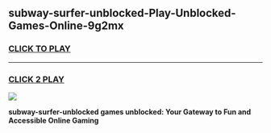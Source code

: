 
## subway-surfer-unblocked-Play-Unblocked-Games-Online-9g2mx
<h3>
<a href="https://premium76.site?title=subway-surfer-unblocked&ref=25A">CLICK TO PLAY</a></h3>
<hr>

<h3>
<a href="https://premium76.site?title=subway-surfer-unblocked&ref=25A">CLICK 2 PLAY</a>
  
</h3>

<a href="https://premium76.site?title=subway-surfer-unblocked&ref=25A"><img src="https://clearcache.store/games.png"></a>


**subway-surfer-unblocked games unblocked: Your Gateway to Fun and Accessible Online Gaming**
